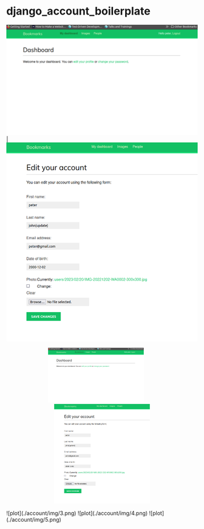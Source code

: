 # django_account_boilerplate
![plot](./account/img/1.png) | ![plot](./account/img/2.png) 
<p align="center">
  <img alt="Light" src="./account/img/1.png" width="50%">
&nbsp; &nbsp; &nbsp; &nbsp;
  <img alt="Dark" src="./account/img/2.png" width="50%">
</p>
![plot](./account/img/3.png) 
![plot](./account/img/4.png) 
![plot](./account/img/5.png) 

